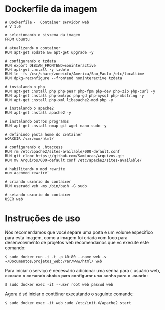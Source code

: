 # Dockerfile da imagem
```
# Dockerfile -  Container servidor web
# V 1.0

# selecionando o sistema da imagem
FROM ubuntu

# atualizando o container
RUN apt-get update && apt-get upgrade -y

# configurando o tzdata
RUN export DEBIAN_FRONTEND=noninteractive
RUN apt-get install -y tzdata
RUN ln -fs /usr/share/zoneinfo/America/Sao_Paulo /etc/localtime
RUN dpkg-reconfigure --frontend noninteractive tzdata 

# instalando o php
RUN apt-get install php php-pear php-fpm php-dev php-zip php-curl -y
RUN apt-get install php-xmlrpc php-gd php-mysql php-mbstring -y
RUN apt-get install php-xml libapache2-mod-php -y

# instalando o apache2
RUN apt-get install apache2 -y

# instalando outros programas 
RUN apt-get install nmap git wget nano sudo -y

# definindo pasta home do container
WORKDIR /var/www/html/

# configurando o .htaccess
RUN rm /etc/apache2/sites-available/000-default.conf
RUN git clone https://github.com/SamLucas/Arquivos.git
RUN mv Arquivos/000-default.conf /etc/apache2/sites-available/

# habilitando o mod_rewrite
RUN a2enmod rewrite

# criando usuario do container 
RUN useradd web -ms /bin/bash -G sudo

# setando usuario do container
USER web
```

# Instruções de uso

Nós recomendamos que você separe uma porta e um volume especifico para esta imagem, como a imagem foi criada com foco para desenvolvimento de projetos web recomendamos que vc execute este comando:

```
$ sudo docker run -i -t -p 80:80 --name web -v ~/Documentos/projetos_web:/var/www/html/ web 
```

Para iniciar o serviço é necessário adicionar uma senha para o usuário web, execute o comando abaixo para configurar uma senha para o usuario:

```
$ sudo docker exec -it --user root web passwd web
```

Agora é só iniciar o contêiner executando o seguinte comando:

```
$ sudo docker exec -it web sudo /etc/init.d/apache2 start
```
